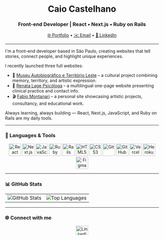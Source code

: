 <h1 align="center">Caio Castelhano</h1>
<h3 align="center">Front-end Developer | React • Next.js • Ruby on Rails</h3>

<p align="center">
  <a href="https://caiocastelhano.com.br" target="_blank">🌐 Portfolio</a> •
  <a href="mailto:castelhanoc@gmail.com">✉️ Email</a> •
  <a href="https://linkedin.com/in/caio-castelhano" target="_blank">💼 LinkedIn</a>
</p>

---

I'm a front-end developer based in São Paulo, creating websites that tell stories, connect people, and highlight unique experiences.

I recently launched three full websites:

- 🎨 [Museu Autobiográfico e Território Leste](https://www.museuautobiografico.org/) – a cultural project combining memory, territory, and artistic expression.
- 🧠 [Renata Lage Psicóloga](https://www.renatalagepsicologa.com.br/) – a multilingual one-page website presenting clinical practice and contact info.
- 🎬 [Fabio Montanari](https://fabiomontanari.com/) – a personal site showcasing artistic projects, consultancy, and educational work.

Always learning, always building — React, Next.js, JavaScript, and Ruby on Rails are my daily tools.

---

### 🚀 Languages & Tools

<p align="center">
  <img src="https://cdn.jsdelivr.net/gh/devicons/devicon/icons/react/react-original.svg" width="40" alt="React"/>
  <img src="https://cdn.jsdelivr.net/gh/devicons/devicon/icons/nextjs/nextjs-original.svg" width="40" alt="Next.js"/>
  <img src="https://cdn.jsdelivr.net/gh/devicons/devicon/icons/javascript/javascript-original.svg" width="40" alt="JavaScript"/>
  <img src="https://cdn.jsdelivr.net/gh/devicons/devicon/icons/ruby/ruby-original.svg" width="40" alt="Ruby"/>
  <img src="https://cdn.jsdelivr.net/gh/devicons/devicon/icons/rails/rails-original-wordmark.svg" width="40" alt="Rails"/>
  <img src="https://cdn.jsdelivr.net/gh/devicons/devicon/icons/html5/html5-original.svg" width="40" alt="HTML5"/>
  <img src="https://cdn.jsdelivr.net/gh/devicons/devicon/icons/css3/css3-original.svg" width="40" alt="CSS3"/>
  <img src="https://cdn.jsdelivr.net/gh/devicons/devicon/icons/git/git-original.svg" width="40" alt="Git"/>
  <img src="https://cdn.jsdelivr.net/gh/devicons/devicon/icons/github/github-original.svg" width="40" alt="GitHub"/>
  <img src="https://www.vectorlogo.zone/logos/vercel/vercel-icon.svg" width="40" alt="Vercel"/>
  <img src="https://www.vectorlogo.zone/logos/heroku/heroku-icon.svg" width="40" alt="Heroku"/>
  <img src="https://www.vectorlogo.zone/logos/figma/figma-icon.svg" width="40" alt="Figma"/>
</p>

---

### 📊 GitHub Stats

<table>
  <tr>
    <td>
      <img src="https://github-readme-stats.vercel.app/api?username=caiocastelhano&show_icons=true&locale=en" alt="GitHub Stats" />
    </td>
    <td>
      <img src="https://github-readme-stats.vercel.app/api/top-langs?username=caiocastelhano&layout=compact" alt="Top Languages" />
    </td>
  </tr>
</table>

---

### 🌐 Connect with me

<p align="center">
  <a href="https://linkedin.com/in/caio-castelhano" target="_blank">
    <img src="https://raw.githubusercontent.com/rahuldkjain/github-profile-readme-generator/master/src/images/icons/Social/linked-in-alt.svg" height="30" width="40" alt="LinkedIn"/>
  </a>
</p>

